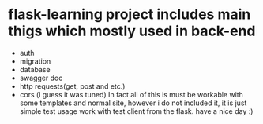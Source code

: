 # flask-learning project includes main thigs which mostly used in back-end
* auth
* migration
* database
* swagger doc
* http requests(get, post and etc.)
* cors (i guess it was tuned)
In fact all of this is must be workable with some templates and normal site, however i do not included it, it is just simple test usage
work with test client from the flask. have a nice day :)
